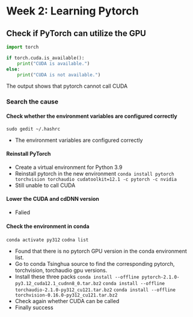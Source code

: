 # Week 2: Learning Pytorch
##  Check if PyTorch can utilize the GPU

```python
import torch

if torch.cuda.is_available():
    print("CUDA is available.")
else:
    print("CUDA is not available.")
```
The output shows that pytorch cannot call CUDA

###  Search the cause

#### Check whether the environment variables are configured correctly
`sudo gedit ~/.hashrc`
- The environment variables are configured correctly

####  Reinstall PyTorch
- Create a virtual environment for Python 3.9
- Reinstall pytorch in the new environment
`conda install pytorch torchvision torchaudio cudatoolkit=12.1 -c pytorch -c nvidia`
- Still unable to call CUDA

#### Lower the CUDA and cdDNN version
- Falied

####  Check the environment in conda
`conda activate py312`
`codna list`
- Found that there is no pytorch GPU version in the conda environment list.
-  Go to conda Tsinghua source to find the corresponding pytorch, torchvision, torchaudio gpu versions.
 - Install these three packs
`conda install --offline pytorch-2.1.0-py3.12_cuda12.1_cudnn8_0.tar.bz2`
`conda install --offline torchaudio-2.1.0-py312_cu121.tar.bz2`
`conda install --offline torchvision-0.16.0-py312_cu121.tar.bz2`
- Check again whether CUDA can be called
- Finally success
